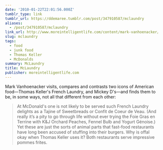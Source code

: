 ```yaml
---
date: '2010-01-22T22:01:56.000Z'
tumblr_type: link
tumblr_url: https://ddemaree.tumblr.com/post/347910587/mclaundry
aliases:
  - /post/347910587/mclaundry
link_url: http://www.moreintelligentlife.com/content/mark-vanhoenacker/mclaundry
slug: mclaundry
tags:
  - food
  - junk food
  - Thomas Keller
  - McDonalds
summary: McLaundry
title: McLaundry
publisher: moreintelligentlife.com
---
```


Mark Vanhoenacker visits, compares and contrasts two icons of American food—Thomas Keller's French Laundry, and Mickey D's—and finds them to be, in some ways, not all that different from each other:

> At McDonald's one is not likely to be served such French Laundry delights as a Tajine of Sweetbreads or Confit de Coeur de Veau. (And really it’s a pity to go through life without ever trying the Foie Gras en Terrine with K&J Orchard Peaches, Fennel Bulb and Yogurt Génoise.) Yet these are just the sorts of animal parts that fast-food restaurants have long been accused of stuffing into their burgers. Why is offal okay when Thomas Keller uses it? Both restaurants serve impressive pommes frites.